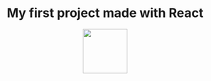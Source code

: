 <h1 align="center">My first project made with React</h1>

<p align="center">
  <img src="https://cdn.jsdelivr.net/gh/devicons/devicon@latest/icons/react/react-original.svg" width="100"/>
</p>

